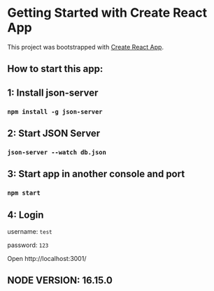 # Getting Started with Create React App

This project was bootstrapped with [Create React App](https://github.com/facebook/create-react-app).

## How to start this app:

## 1: Install json-server

### `npm install -g json-server`

## 2: Start JSON Server
### `json-server --watch db.json`

## 3: Start app in another console and port

### `npm start`

## 4: Login

username: `test`

password: `123`

Open http://localhost:3001/

## NODE VERSION: 16.15.0